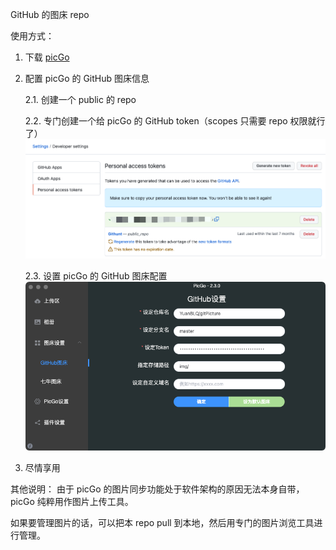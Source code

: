 GitHub 的图床 repo

使用方式：
1. 下载 [picGo](https://github.com/Molunerfinn/picgo/releases)
2. 配置 picGo 的 GitHub 图床信息
    
    2.1. 创建一个 public 的 repo
    
    2.2. 专门创建一个给 picGo 的 GitHub token（scopes 只需要 repo 权限就行了）
![创建 GitHub token](https://raw.githubusercontent.com/YuanBLQ/gitPicture/master/img/202109221258738.png)

    2.3. 设置 picGo 的 GitHub 图床配置
![picGo GitHub 图床配置](https://raw.githubusercontent.com/YuanBLQ/gitPicture/master/img/202109221259390.png)

3. 尽情享用

其他说明：
由于 picGo 的图片同步功能处于软件架构的原因无法本身自带，picGo 纯粹用作图片上传工具。

如果要管理图片的话，可以把本 repo pull 到本地，然后用专门的图片浏览工具进行管理。
